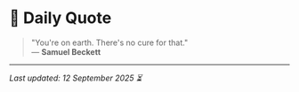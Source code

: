 # 📜 Daily Quote

> "You're on earth. There's no cure for that."  
> — **Samuel Beckett**

---

_Last updated: 12 September 2025 ⏳_
